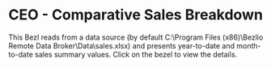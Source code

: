 # CEO - Comparative Sales Breakdown
This Bezl reads from a data source (by default C:\Program Files (x86)\Bezlio Remote Data Broker\Data\sales.xlsx) and presents year-to-date and month-to-date sales summary values. Click on the bezel to view the details.
